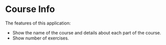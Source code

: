 # Course Info

The features of this application:

- Show the name of the course and details about each part of the course.
- Show number of exercises.